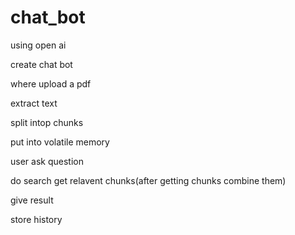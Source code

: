 # chat_bot
using open ai

create chat bot

where upload a pdf

extract text

split intop chunks

put into volatile memory

user ask question

do search get relavent chunks(after getting chunks combine them)

give result 

store history
